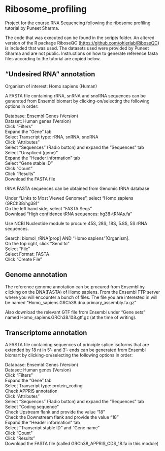 # Ribosome_profiling

Project for the course RNA Sequencing following the ribosome profiling tutorial by Puneet Sharma.

The code that was executed can be found in the scripts folder. An altered version of the R package RiboseQC (https://github.com/ohlerlab/RiboseQC) is included that was used.
The datasets used were provided by Puneet Sharma and are not public. Instructions on how to generate reference fasta files according to the tutorial are copied below.

## “Undesired RNA” annotation
Organism of interest: Homo sapiens (Human)

A FASTA file containing rRNA, snRNA and snoRNA sequences can be generated from Ensembl biomart by clicking-on/selecting the following options in order:

Database: Ensembl Genes (Version)  
Dataset: Human genes (Version)  
Click “Filters”  
Expand the “Gene” tab  
Select Transcript type: rRNA, snRNA, snoRNA  
Click “Attributes”  
Select “Sequences” (Radio button) and expand the “Sequences” tab  
Select “Unspliced (gene)”  
Expand the “Header information” tab  
Select “Gene stable ID”  
Click “Count”  
Click “Results”  
Download the FASTA file  

tRNA FASTA sequences can be obtained from Genomic tRNA database

Under “Links to Most Viewed Genomes”, select “Homo sapiens (GRCh38/hg38)”  
On the left hand side, select “FASTA Seqs”  
Download “High confidence tRNA sequences: hg38-tRNAs.fa”  

Use NCBI Nucleotide module to procure 45S, 28S, 18S, 5.8S, 5S rRNA sequences.

Search: biomol_rRNA[prop] AND “Homo sapiens”[Organism].  
On the top right, click “Send to”  
Select “File”  
Select Format: FASTA  
Click “Create File”  

## Genome annotation
The reference genome annotation can be procured from Ensembl by clicking on the DNA(FASTA) of Homo sapiens. From the Ensembl FTP server where you will encounter a bunch of files. The file you are interested in will be named “Homo_sapiens.GRCh38.dna.primary_assembly.fa.gz”

Also download the relevant GTF file from Ensembl under “Gene sets” named Homo_sapiens.GRCh38.108.gtf.gz (at the time of writing).

## Transcriptome annotation
A FASTA file containing sequences of principle splice isoforms that are extended by 18 nt in 5’- and 3’- ends can be generated from Ensembl biomart by clicking-on/selecting the following options in order:

Database: Ensembl Genes (Version)  
Dataset: Human genes (Version)  
Click “Filters”  
Expand the “Gene” tab  
Select Transcript type: protein_coding  
Check APPRIS annotation  
Click “Attributes”  
Select “Sequences” (Radio button) and expand the “Sequences” tab  
Select “Coding sequence”  
Check Upstream flank and provide the value “18”  
Check the Downstream flank and provide the value “18”  
Expand the “Header information” tab  
Select “Transcript stable ID” and “Gene name”  
Click “Count”  
Click “Results”  
Download the FASTA file (called GRCh38_APPRIS_CDS_18.fa in this module)  
